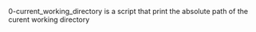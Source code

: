 0-current_working_directory is a script that print the absolute path of the curent working directory
